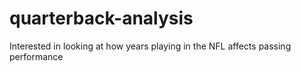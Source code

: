 # quarterback-analysis
 
Interested in looking at how years playing in the NFL affects passing performance
